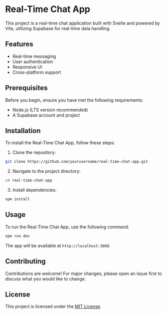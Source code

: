 # Real-Time Chat App

This project is a real-time chat application built with Svelte and powered by Vite, utilizing Supabase for real-time data handling.

## Features

- Real-time messaging
- User authentication
- Responsive UI
- Cross-platform support

## Prerequisites

Before you begin, ensure you have met the following requirements:

- Node.js (LTS version recommended)
- A Supabase account and project

## Installation

To install the Real-Time Chat App, follow these steps:

1. Clone the repository:
```bash
git clone https://github.com/yourusername/real-time-chat-app.git
```

2. Navigate to the project directory:
```bash
cd real-time-chat-app
```

3. Install dependencies:
```bash
npm install
```


## Usage

To run the Real-Time Chat App, use the following command:

```bash
npm run dev
```

The app will be available at `http://localhost:3000`.


## Contributing

Contributions are welcome! For major changes, please open an issue first to discuss what you would like to change.


## License

This project is licensed under the [MIT License](https://choosealicense.com/licenses/mit/).





